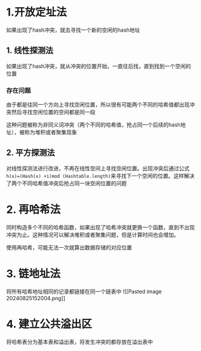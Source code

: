 # 1.开放定址法
如果出现了hash冲突，就去寻找一个新的空闲的hash地址
## 1. 线性探测法
如果出现了hash冲突，就从冲突的位置开始，一直往后找，直到找到一个空闲的位置
### 存在问题
由于都是往同一个方向上寻找空闲位置，所以很有可能两个不同的哈希值都出现冲突然后寻找空闲位置的空间都是同一段

这种问题被称为非同义词冲突（两个不同的哈希值，抢占同一个后续的hash地址），被称为堆积或者聚集现象

## 2. 平方探测法
对线性探测法进行改进，不再在线性空间上寻找空闲位置。出现冲突后通过公式`h(x)=(Hash(x) +i)mod (Hashtable.length)`来寻找下一个空闲的位置。这样解决了两个不同哈希值冲突后抢占同一块空闲位置的问题

# 2. 再哈希法
同时构造多个不同的哈希函数，如果出现了哈希冲突就更换一个函数，直到不出现冲突为止。这种情况可以解决堆积或者聚集问题，但是计算时间也会增加。

使用再哈希，可能无法一次就算出数据存储的对应位置

# 3. 链地址法
将所有哈希地址相同的记录都链接在同一个链表中
![[Pasted image 20240825152004.png]]

# 4. 建立公共溢出区
将哈希表分为基本表和溢出表，将发生冲突的都存放在溢出表中
